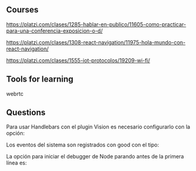 ## Courses

https://platzi.com/clases/1285-hablar-en-publico/11605-como-practicar-para-una-conferencia-exposicion-o-d/

https://platzi.com/clases/1308-react-navigation/11975-hola-mundo-con-react-navigation/

https://platzi.com/clases/1555-iot-protocolos/19209-wi-fi/

## Tools for learning

webrtc

## Questions

Para usar Handlebars con el plugin Vision es necesario configurarlo con la opción:

Los eventos del sistema son registrados con good con el tipo:

La opción para iniciar el debugger de Node parando antes de la primera línea es:
